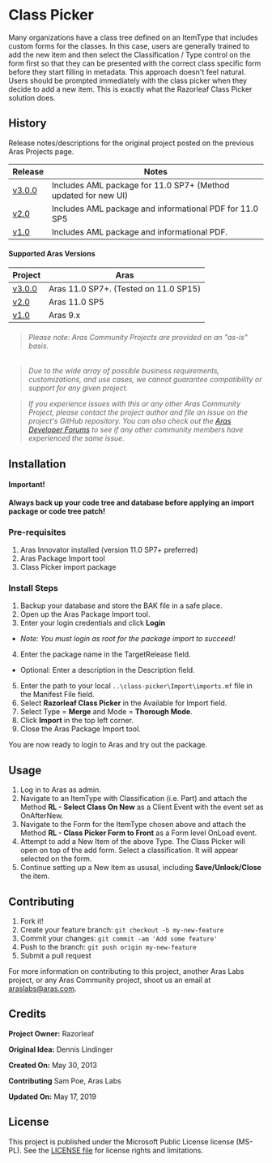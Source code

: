 # Class Picker

Many organizations have a class tree defined on an ItemType that includes custom forms for the classes. In this case, users are generally trained to add the new item and then select the Classification / Type control on the form first so that they can be presented with the correct class specific form before they start filling in metadata. This approach doesn't feel natural. Users should be prompted immediately with the class picker when they decide to add a new item. This is exactly what the Razorleaf Class Picker solution does.

## History

Release notes/descriptions for the original project posted on the previous Aras Projects page.

Release | Notes
--------|--------
[v3.0.0](https://github.com/ArasLabs/class-picker/releases/tag/v3.0.0) | Includes AML package for 11.0 SP7+ (Method updated for new UI)
[v2.0](https://github.com/ArasLabs/class-picker/releases/tag/v2.0) | Includes AML package and informational PDF for 11.0 SP5
[v1.0](https://github.com/ArasLabs/class-picker/releases/tag/v1.0) | Includes AML package and informational PDF.

#### Supported Aras Versions

Project | Aras
--------|------
[v3.0.0](https://github.com/ArasLabs/class-picker/releases/tag/v3.0.0) | Aras 11.0 SP7+. (Tested on 11.0 SP15)
[v2.0](https://github.com/ArasLabs/class-picker/releases/tag/v2.0) | Aras 11.0 SP5
[v1.0](https://github.com/ArasLabs/class-picker/releases/tag/v1.0) | Aras 9.x

> ###### *Please note: Aras Community Projects are provided on an "as-is" basis.*

>*Due to the wide array of possible business requirements, customizations, and use cases, we cannot guarantee compatibility or support for any given project.*

>*If you experience issues with this or any other Aras Community Project, please contact the project author and file an issue on the project's GitHub repository. You can also check out the [Aras Developer Forums](http://community.aras.com/forums/) to see if any other community members have experienced the same issue.*

## Installation

#### Important!
**Always back up your code tree and database before applying an import package or code tree patch!**

### Pre-requisites

1. Aras Innovator installed (version 11.0 SP7+ preferred)
2. Aras Package Import tool
3. Class Picker import package

### Install Steps

1. Backup your database and store the BAK file in a safe place.
2. Open up the Aras Package Import tool.
3. Enter your login credentials and click **Login**
  * _Note: You must login as root for the package import to succeed!_
4. Enter the package name in the TargetRelease field.
  * Optional: Enter a description in the Description field.
5. Enter the path to your local `..\class-picker\Import\imports.mf` file in the Manifest File field.
6. Select **Razorleaf Class Picker** in the Available for Import field.
7. Select Type = **Merge** and Mode = **Thorough Mode**.
8. Click **Import** in the top left corner.
9. Close the Aras Package Import tool.

You are now ready to login to Aras and try out the package.

## Usage

1. Log in to Aras as admin.
2. Navigate to an ItemType with Classification (i.e. Part) and attach the Method **RL - Select Class On New** as a Client Event with the event set as OnAfterNew.
3. Navigate to the Form for the ItemType chosen above and attach the Method **RL - Class Picker Form to Front** as a Form level OnLoad event.
4. Attempt to add a New Item of the above Type. The Class Picker will open on top of the add form. Select a classification. It will appear selected on the form.
5. Continue setting up a New item as ususal, including **Save/Unlock/Close** the item.

## Contributing

1. Fork it!
2. Create your feature branch: `git checkout -b my-new-feature`
3. Commit your changes: `git commit -am 'Add some feature'`
4. Push to the branch: `git push origin my-new-feature`
5. Submit a pull request

For more information on contributing to this project, another Aras Labs project, or any Aras Community project, shoot us an email at araslabs@aras.com.


## Credits

**Project Owner:** Razorleaf

**Original Idea:** Dennis Lindinger

**Created On:** May 30, 2013

**Contributing** Sam Poe, Aras Labs

**Updated On:** May 17, 2019

## License

This project is published under the Microsoft Public License license (MS-PL). See the [LICENSE file](./LICENSE.md) for license rights and limitations.

